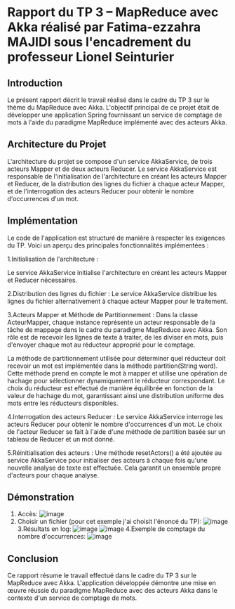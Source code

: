 # Rapport du TP 3 – MapReduce avec Akka réalisé par Fatima-ezzahra MAJIDI sous l'encadrement du professeur Lionel Seinturier

## Introduction
Le présent rapport décrit le travail réalisé dans le cadre du TP 3 sur le thème du MapReduce avec Akka. L'objectif principal de ce projet était de développer une application Spring fournissant un service de comptage de mots à l'aide du paradigme MapReduce implémenté avec des acteurs Akka.

## Architecture du Projet
L'architecture du projet se compose d'un service AkkaService, de trois acteurs Mapper et de deux acteurs Reducer. Le service AkkaService est responsable de l'initialisation de l'architecture en créant les acteurs Mapper et Reducer, de la distribution des lignes du fichier à chaque acteur Mapper, et de l'interrogation des acteurs Reducer pour obtenir le nombre d'occurrences d'un mot.

## Implémentation
Le code de l'application est structuré de manière à respecter les exigences du TP. Voici un aperçu des principales fonctionnalités implémentées :

 1.Initialisation de l'architecture :

Le service AkkaService initialise l'architecture en créant les acteurs Mapper et Reducer nécessaires.

 2.Distribution des lignes du fichier :
Le service AkkaService distribue les lignes du fichier alternativement à chaque acteur Mapper pour le traitement.

 3.Acteurs Mapper et Méthode de Partitionnement :
Dans la classe ActeurMapper, chaque instance représente un acteur responsable de la tâche de mappage dans le cadre du paradigme MapReduce avec Akka. Son rôle est de recevoir les lignes de texte à traiter, de les diviser en mots, puis d'envoyer chaque mot au réducteur approprié pour le comptage.

La méthode de partitionnement utilisée pour déterminer quel réducteur doit recevoir un mot est implémentée dans la méthode partition(String word). Cette méthode prend en compte le mot à mapper et utilise une opération de hachage pour sélectionner dynamiquement le réducteur correspondant. Le choix du réducteur est effectué de manière équilibrée en fonction de la valeur de hachage du mot, garantissant ainsi une distribution uniforme des mots entre les réducteurs disponibles.

 4.Interrogation des acteurs Reducer : 
Le service AkkaService interroge les acteurs Reducer pour obtenir le nombre d'occurrences d'un mot. Le choix de l'acteur Reducer se fait à l'aide d'une méthode de partition basée sur un tableau de Reducer et un mot donné.

 5.Réinitialisation des acteurs : 
Une méthode resetActors() a été ajoutée au service AkkaService pour initialiser des acteurs à chaque fois qu'une nouvelle analyse de texte est effectuée. Cela garantit un ensemble propre d'acteurs pour chaque analyse.

## Démonstration
 1. Accès:
![image](https://github.com/DuklinDonut/TP_3_CAR/assets/86496857/fcf094cf-11d1-41ca-b234-bd913df2dc51)
 2. Choisir un fichier (pour cet exemple j'ai choisit l'énoncé du TP):
![image](https://github.com/DuklinDonut/TP_3_CAR/assets/86496857/33997ade-3b7c-4de3-9fdd-e269be03d931)
 3.Résultats en log:
![image](https://github.com/DuklinDonut/TP_3_CAR/assets/86496857/05895c2a-ff20-418f-ac23-ee40ce127eeb)
![image](https://github.com/DuklinDonut/TP_3_CAR/assets/86496857/6c5e7a5c-cf18-4ced-bef4-ce295e907abf)
 4.Exemple de comptage du nombre d'occurrences:
![image](https://github.com/DuklinDonut/TP_3_CAR/assets/86496857/083592c4-4ff4-4e21-ab37-073da7901ba1)


## Conclusion
Ce rapport résume le travail effectué dans le cadre du TP 3 sur le MapReduce avec Akka. L'application développée démontre une mise en œuvre réussie du paradigme MapReduce avec des acteurs Akka dans le contexte d'un service de comptage de mots.
